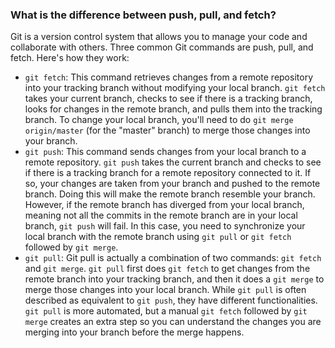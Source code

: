 ### What is the difference between push, pull, and fetch?

Git is a version control system that allows you to manage your code and collaborate with others. Three common Git commands are push, pull, and fetch. Here's how they work:

- `git fetch`: This command retrieves changes from a remote repository into your tracking branch without modifying your local branch. `git fetch` takes your current branch, checks to see if there is a tracking branch, looks for changes in the remote branch, and pulls them into the tracking branch. To change your local branch, you'll need to do `git merge origin/master` (for the "master" branch) to merge those changes into your branch.
- `git push`: This command sends changes from your local branch to a remote repository. `git push` takes the current branch and checks to see if there is a tracking branch for a remote repository connected to it. If so, your changes are taken from your branch and pushed to the remote branch. Doing this will make the remote branch resemble your branch. However, if the remote branch has diverged from your local branch, meaning not all the commits in the remote branch are in your local branch, `git push` will fail. In this case, you need to synchronize your local branch with the remote branch using `git pull` or `git fetch` followed by `git merge`.
- `git pull`: Git pull is actually a combination of two commands: `git fetch` and `git merge`. `git pull` first does `git fetch` to get changes from the remote branch into your tracking branch, and then it does a `git merge` to merge those changes into your local branch. While `git pull` is often described as equivalent to `git push`, they have different functionalities. `git pull` is more automated, but a manual `git fetch` followed by `git merge` creates an extra step so you can understand the changes you are merging into your branch before the merge happens.
